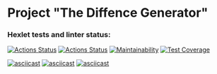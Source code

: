 # Project "The Diffence Generator"

### Hexlet tests and linter status:
[![Actions Status](https://github.com/MoonOfKiwi/frontend-project-46/actions/workflows/hexlet-check.yml/badge.svg)](https://github.com/MoonOfKiwi/frontend-project-46/actions)
[![Actions Status](https://github.com/MoonOfKiwi/frontend-project-46/actions/workflows/ci.yml/badge.svg)](https://github.com/MoonOfKiwi/frontend-project-46/actions)
[![Maintainability](https://api.codeclimate.com/v1/badges/977ff8353768394634fb/maintainability)](https://codeclimate.com/github/MoonOfKiwi/frontend-project-46/maintainability)
[![Test Coverage](https://api.codeclimate.com/v1/badges/977ff8353768394634fb/test_coverage)](https://codeclimate.com/github/MoonOfKiwi/frontend-project-46/test_coverage)

[![asciicast](https://asciinema.org/a/zw1RvpJVqv0tuFds3T9dVNxLn.svg)](https://asciinema.org/a/zw1RvpJVqv0tuFds3T9dVNxLn)
[![asciicast](https://asciinema.org/a/LiOtVq9WK4cq9EZgL3DvtBmEj.svg)](https://asciinema.org/a/LiOtVq9WK4cq9EZgL3DvtBmEj)
[![asciicast](https://asciinema.org/a/AyYGqzEynUTHfnG2YvObsCDlS.svg)](https://asciinema.org/a/AyYGqzEynUTHfnG2YvObsCDlS)